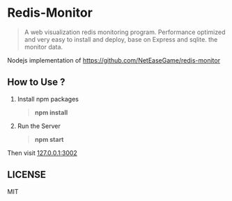 # Redis-Monitor

> A web visualization redis monitoring program. Performance optimized and very easy to install and deploy, base on Express and sqlite. the monitor data.

Nodejs implementation of https://github.com/NetEaseGame/redis-monitor

## How to Use ?

1. Install npm packages

	> **npm install**

2. Run the Server
	
	> **npm start**


Then visit [127.0.0.1:3002](http://127.0.0.1:9527/) 
 
## LICENSE

MIT 
